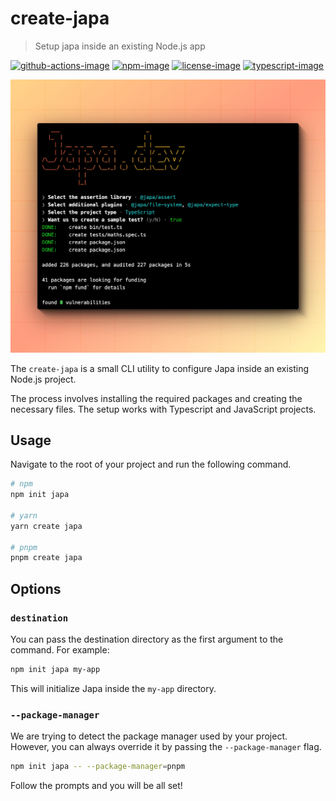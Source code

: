 # create-japa
> Setup japa inside an existing Node.js app

[![github-actions-image]][github-actions-url] [![npm-image]][npm-url] [![license-image]][license-url] [![typescript-image]][typescript-url]

![](./japa_art.png)

The `create-japa` is a small CLI utility to configure Japa inside an existing Node.js project.

The process involves installing the required packages and creating the necessary files. The setup works with Typescript and JavaScript projects.

## Usage
Navigate to the root of your project and run the following command.

```sh
# npm
npm init japa

# yarn
yarn create japa

# pnpm
pnpm create japa
```

## Options

### `destination`

You can pass the destination directory as the first argument to the command. For example:

```sh
npm init japa my-app
```

This will initialize Japa inside the `my-app` directory.

### `--package-manager`

We are trying to detect the package manager used by your project. However, you can always override it by passing the `--package-manager` flag.

```sh
npm init japa -- --package-manager=pnpm
```

Follow the prompts and you will be all set!

[github-actions-image]: https://img.shields.io/github/actions/workflow/status/japa/create-japa/checks.yml?style=for-the-badge
[github-actions-url]: https://github.com/japa/create-japa/actions/workflows/checks.yml "github-actions"

[npm-image]: https://img.shields.io/npm/v/create-japa.svg?style=for-the-badge&logo=npm
[npm-url]: https://npmjs.org/package/create-japa "npm"

[license-image]: https://img.shields.io/npm/l/create-japa?color=blueviolet&style=for-the-badge
[license-url]: LICENSE.md "license"

[typescript-image]: https://img.shields.io/badge/Typescript-294E80.svg?style=for-the-badge&logo=typescript
[typescript-url]:  "typescript"
